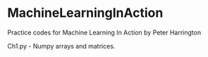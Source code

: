 # MachineLearningInAction
Practice codes for Machine Learning In Action by Peter Harrington

Ch1.py - Numpy arrays and matrices.
